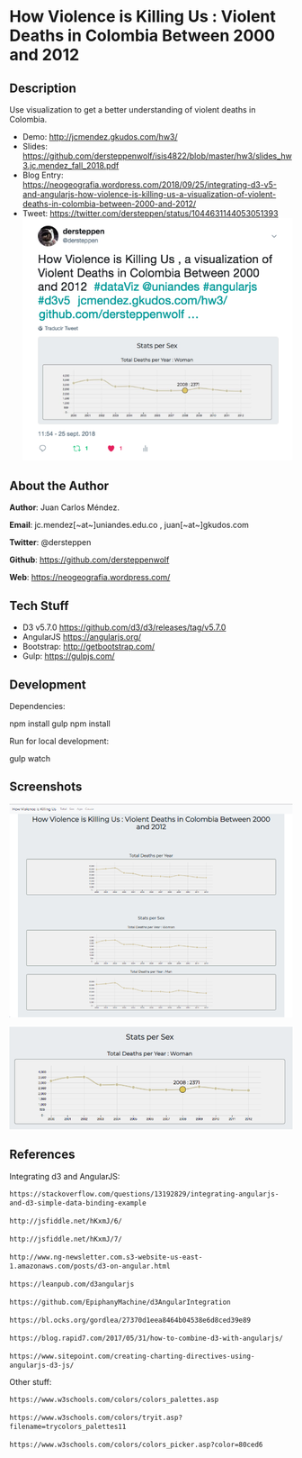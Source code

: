 # How Violence is Killing Us : Violent Deaths in Colombia Between 2000 and 2012

## Description

Use visualization to get a better understanding of violent deaths in Colombia.

* Demo: http://jcmendez.gkudos.com/hw3/
* Slides: https://github.com/dersteppenwolf/isis4822/blob/master/hw3/slides_hw3.jc.mendez_fall_2018.pdf
* Blog Entry: https://neogeografia.wordpress.com/2018/09/25/integrating-d3-v5-and-angularjs-how-violence-is-killing-us-a-visualization-of-violent-deaths-in-colombia-between-2000-and-2012/
* Tweet: https://twitter.com/dersteppen/status/1044631144053051393
![tweet](https://raw.githubusercontent.com/dersteppenwolf/isis4822/master/hw3/images/tweet.png "tweet")

## About the Author 

**Author**: Juan Carlos Méndez.   

**Email**: jc.mendez[~at~]uniandes.edu.co , juan[~at~]gkudos.com

**Twitter**: @dersteppen

**Github**: https://github.com/dersteppenwolf

**Web**: https://neogeografia.wordpress.com/

## Tech Stuff

* D3 v5.7.0 https://github.com/d3/d3/releases/tag/v5.7.0
* AngularJS https://angularjs.org/
* Bootstrap: http://getbootstrap.com/
* Gulp: https://gulpjs.com/

## Development

Dependencies: 

  npm install gulp
  npm install

Run for local development:

  gulp watch


## Screenshots

![alt text](https://raw.githubusercontent.com/dersteppenwolf/isis4822/master/hw3/images/main.png "Visualization")


![alt text](https://raw.githubusercontent.com/dersteppenwolf/isis4822/master/hw3/images/detail.png "Visualization")

## References

Integrating d3 and AngularJS:

    https://stackoverflow.com/questions/13192829/integrating-angularjs-and-d3-simple-data-binding-example
    
    http://jsfiddle.net/hKxmJ/6/
    
    http://jsfiddle.net/hKxmJ/7/

    http://www.ng-newsletter.com.s3-website-us-east-1.amazonaws.com/posts/d3-on-angular.html

    https://leanpub.com/d3angularjs

    https://github.com/EpiphanyMachine/d3AngularIntegration
      
    https://bl.ocks.org/gordlea/27370d1eea8464b04538e6d8ced39e89

    https://blog.rapid7.com/2017/05/31/how-to-combine-d3-with-angularjs/

    https://www.sitepoint.com/creating-charting-directives-using-angularjs-d3-js/

Other stuff:

    https://www.w3schools.com/colors/colors_palettes.asp
    
    https://www.w3schools.com/colors/tryit.asp?filename=trycolors_palettes11
    
    https://www.w3schools.com/colors/colors_picker.asp?color=80ced6





